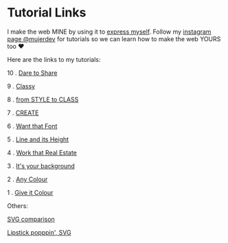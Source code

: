 # Tutorial Links

I make the web MINE by using it to [express myself](https://jessc.co.uk/#jesscjess). Follow my [instagram page @mujerdev](https://www.instagram.com/mujerdev/) for tutorials so we can learn how to make the web YOURS too ♥

Here are the links to my tutorials:

10 . [Dare to Share](https://codepen.io/jesscjess/pen/YjJvOX)

9 . [Classy](https://codepen.io/jesscjess/pen/gjeYmQ)

8 . [from STYLE to CLASS](https://codepen.io/jesscjess/pen/zLEVev)

7 . [CREATE](https://codepen.io/jesscjess/pen/KoRYdW)

6 . [Want that Font](https://codepen.io/jesscjess/pen/NYMmWN)

5 . [Line and its Height](https://codepen.io/jesscjess/pen/PREzyp)

4 . [Work that Real Estate](https://codepen.io/jesscjess/pen/XEVgRP)

3 . [It's your background](https://codepen.io/jesscjess/pen/WzZjMp)

2 . [Any Colour](https://codepen.io/jesscjess/pen/geGmrj)

1 . [Give it Colour](https://codepen.io/jesscjess/pen/JLKZma)

Others:

[SVG comparison](https://codepen.io/jesscjess/pen/EpPebo)

[Lipstick popppin', SVG](https://codepen.io/jesscjess/pen/RBrYjd)
